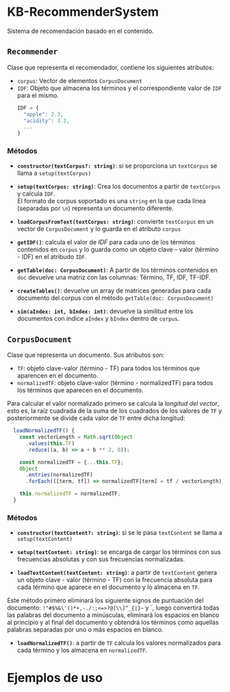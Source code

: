 # KB-RecommenderSystem
Sistema de recomendación basado en el contenido. 


## **`Recommender`**

Clase que representa el recomendador, contiene los siguientes atributos:  

* `corpus`: Vector de elementos `CorpusDocument`
* `IDF`: Objeto que almacena los términos y el correspondiente valor de `IDF` para el mismo.
  ```JavaScript
  IDF = {
    "apple": 2.3,
    "acidity": 3.2,
    ...
  }
  ```

### **Métodos**

* **`constructor(textCorpus?: string)`**: si se proporciona un `textCorpus` se llama a `setup(textCorpus)`


* **`setup(textCorpus: string)`**: Crea los documentos a partir de `textCorpus` y calcula `IDF`.  
El formato de corpus soportado es una `string` en la que cada línea (separadas por `\n`) representa un documento diferente.

* **`loadCorpusFromText(textCorpus: string)`**: convierte `textCorpus` en un vector de `CorpusDocument` y lo guarda en el atributo `corpus`

* **`getIDF()`**: calcula el valor de *IDF* para cada uno de los términos contenidos en `corpus` y lo guarda como un objeto clave - valor (término - IDF) en el atribudo `IDF`.

* **`getTable(doc: CorpusDocument)`**: A partir de los términos contenidos en `doc` devuelve una matriz con las  columnas: Término, TF, IDF, TF-IDF.

* **`createTables()`**: devuelve un array de matrices generadas para cada documento del corpus con el método `getTable(doc: CorpusDocument)`

* **`sim(aIndex: int, bIndex: int)`**: devuelve la similitud entre los documentos con índice `aIndex` y `bIndex` dentro de `corpus`.


## **`CorpusDocument`**
Clase que representa un documento. Sus atributos son:

* `TF`: objeto clave-valor (término - TF) para todos los términos que aparencen en el documento.
* `normalizedTF`: objeto clave-valor (término - normalizedTF) para todos los términos que aparecen en el documento. 
  
Para calcular el valor normalizado primero se calcula la *longitud del vector*, esto es, la raíz cuadrada de la suma de los cuadrados de los valores de `TF` y posteriormente se divide cada valor de `TF` entre dicha longitud:

```JavaScript
  loadNormalizedTF() {
    const vectorLength = Math.sqrt(Object
      .values(this.TF)
      .reduce((a, b) => a + b ** 2, 0));

    const normalizedTF = {...this.TF};
    Object
      .entries(normalizedTF)
      .forEach(([term, tf]) => normalizedTF[term] = tf / vectorLength);

    this.normalizedTF = normalizedTF;
  }
```


### **Métodos**

* **`constructor(textContent?: string)`**: si se le pasa `textContent` se llama a `setup(textContent)`


* **`setup(textContent: string)`**: se encarga de cargar los términos con sus frecuencias absolutas y con sus frecuencias normalizadas.
  
* **`loadTextContent(textContent: string)`**: a partir de `textContent` genera un objeto clave - valor (término - TF) con la frecuencia absoluta para cada término que aparece en el documento y lo almacena en `TF`.

Este método primero eliminará los siguiente signos de puntuación del documento: `!"#$%&\'()*+,-./:;<=>?@[\\]^_{|}~` y `, luego convertirá todas las palabras del documento a minúsculas, eliminará los espacios en blanco al principio y al final del documento y obtendrá los términos como aquellas palabras separadas por uno o más espacios en blanco.


* **`loadNormalizedTF()`**: a partir de `TF` calcula los valores normalizados para cada término y los almacena en `normalizedTF`.  


# **Ejemplos de uso**




